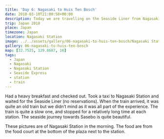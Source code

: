 ```yaml
---
title: 'Day 6: Nagasaki to Huis Ten Bosch'
date: 2018-03-10T21:00:58+00:00
description: Today we are travelling on the Seaside Liner from Nagasaki to Huis Ten Bosch. Took a few photos at Nagasaki Station.
trip: Japan 2018
place: Japan
timezone: Japan
location: Nagasaki Station
image: ../../assets/gallery/06-nagasaki-to-huis-ten-bosch/Nagasaki Station.jpeg
gallery: 06-nagasaki-to-huis-ten-bosch
map: [32.7525, 129.8687, 16]
tags:
  - Japan
  - Nagasaki
  - Nagasaki Station
  - Seaside Express
  - station
  - train
---
```


Had a heavy breakfast and checked out. Took a taxi to Nagasaki Station and waited for the Seaside Liner (no reservations). When the train arrived, it was quite an old train but we didn&#8217;t mind as it was all part of the experience. The train is quite a slow one, and stopped for a relatively long time at each station. The seaside journey towards Sasebo is quite beautiful.

These pictures are of Nagasaki Station in the morning. The food are from the food court at the bottom of the plaza next to the station.
